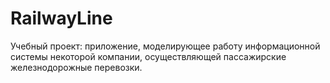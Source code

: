 # RailwayLine
Учебный проект: приложение, моделирующее работу информационной системы некоторой компании, осуществляющей пассажирские железнодорожные перевозки.
